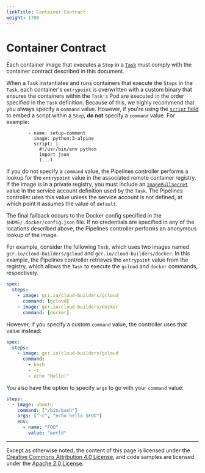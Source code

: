 ```yaml
---
linkTitle: Container Contract
weight: 1700
---
```

# Container Contract

Each container image that executes a `Step` in a [`Task`](/vault/Pipelines-v0.27.3/tasks/) must
comply with the container contract described in this document.

When a `Task` instantiates and runs containers that execute the `Steps` in the `Task`,
each container's `entrypoint` is overwritten with a custom binary that ensures the
containers within the `Task's` Pod are executed in the order specified in the `Task`
definition. Because of this, we highly recommend that you always specify a `command` value.
However, if you're using the [`script` field](/vault/Pipelines-v0.27.3/tasks/#running-scripts-within-steps) to
embed a script within a `Step`, **do not** specify a `command` value. For example:

```
        - name: setup-comment
          image: python:3-alpine
          script: |
            #!/usr/bin/env python
            import json
            (...)
```

If you do not specify a `command` value, the Pipelines controller performs a lookup for
the `entrypoint` value in the associated remote container registry. If the image is in
a private registry, you must include an [`ImagePullSecret`](https://kubernetes.io/docs/tasks/configure-pod-container/configure-service-account/#add-imagepullsecrets-to-a-service-account)
value in the service account definition used by the `Task`.
The Pipelines controller uses this value unless the service account is not 
defined, at which point it assumes the value of `default`.

The final fallback occurs to the Docker config specified in the `$HOME/.docker/config.json` file.
If no credentials are specified in any of the locations described above, the Pipelines
controller performs an anonymous lookup of the image.

For example, consider the following `Task`, which uses two images named
`gcr.io/cloud-builders/gcloud` and `gcr.io/cloud-builders/docker`. In this example, the
Pipelines controller retrieves the `entrypoint` value from the registry, which allows
the `Task` to execute the `gcloud` and `docker` commands, respectively.

```yaml
spec:
  steps:
    - image: gcr.io/cloud-builders/gcloud
      command: [gcloud]
    - image: gcr.io/cloud-builders/docker
      command: [docker]
```

However, if you specify a custom `command` value, the controller uses that value instead:

```yaml
spec:
  steps:
    - image: gcr.io/cloud-builders/gcloud
      command:
        - bash
        - -c
        - echo "Hello!"
```

You also have the option to specify `args` to go with your `command` value:

```yaml
steps:
  - image: ubuntu
    command: ["/bin/bash"]
    args: ["-c", "echo hello $FOO"]
    env:
      - name: "FOO"
        value: "world"
```

---

Except as otherwise noted, the content of this page is licensed under the
[Creative Commons Attribution 4.0 License](https://creativecommons.org/licenses/by/4.0/),
and code samples are licensed under the
[Apache 2.0 License](https://www.apache.org/licenses/LICENSE-2.0).
